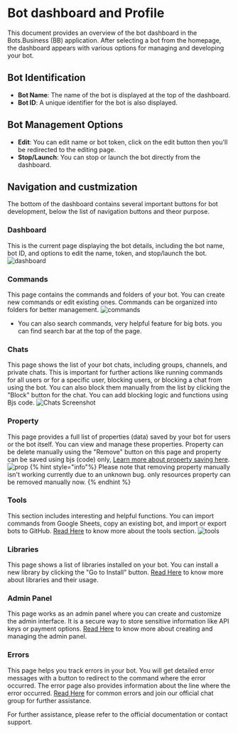 # Bot dashboard and Profile

This document provides an overview of the bot dashboard in the Bots.Business (BB) application. After selecting a bot from the homepage, the dashboard appears with various options for managing and developing your bot.

## Bot Identification

- **Bot Name**: The name of the bot is displayed at the top of the dashboard.
- **Bot ID**: A unique identifier for the bot is also displayed.

## Bot Management Options

- **Edit**: You can edit name or bot token, click on the edit button then you'll be redirected to the editing page.
- **Stop/Launch**: You can stop or launch the bot directly from the dashboard.

## Navigation and custmization

The bottom of the dashboard contains several important buttons for bot development, below the list of navigation buttons and theor purpose.

### Dashboard
This is the current page displaying the bot details, including the bot name, bot ID, and options to edit the name, token, and stop/launch the bot.
![dashboard](.gitbook/assets/dashboard.png)

### Commands
This page contains the commands and folders of your bot. You can create new commands or edit existing ones. Commands can be organized into folders for better management.
![commands](.gitbook/assets/commands.png)
 - You can also search commands, very helpful feature for big bots. you can find search bar at the top of the page.

### Chats
This page shows the list of your bot chats, including groups, channels, and private chats. This is important for further actions like running commands for all users or for a specific user, blocking users, or blocking a chat from using the bot. You can also block them manually from the list by clicking the "Block" button for the chat. You can add blocking logic and functions using Bjs code.
![Chats Screenshot](.gitbook/assets/bot-chats.png)

### Property
This page provides a full list of properties (data) saved by your bot for users or the bot itself. You can view and manage these properties. Property can be delete manually using the "Remove" button on this page and property can be saved using bjs (code) only, [Learn more about property saving here](bjs/properties.md).
![prop](.gitbook/assets/bot-prop.png)
{% hint style="info"%} Please note that removing property manually isn't working currently due to an unknown bug. only resources property can be removed manually now. {% endhint %}

### Tools
This section includes interesting and helpful functions. You can import commands from Google Sheets, copy an existing bot, and import or export bots to GitHub. [Read Here](bot-tools.md) to know more about the tools section.
![tools](.gitbook/assets/bot-tools.png)

### Libraries
This page shows a list of libraries installed on your bot. You can install a new library by clicking the "Go to Install" button. [Read Here]() to know more about libraries and their usage.

### Admin Panel
This page works as an admin panel where you can create and customize the admin interface. It is a secure way to store sensitive information like API keys or payment options. [Read Here]() to know more about creating and managing the admin panel.

### Errors
This page helps you track errors in your bot. You will get detailed error messages with a button to redirect to the command where the error occurred. The error page also provides information about the line where the error occurred. [Read Here]() for common errors and join our official chat group for further assistance.

For further assistance, please refer to the official documentation or contact support.
